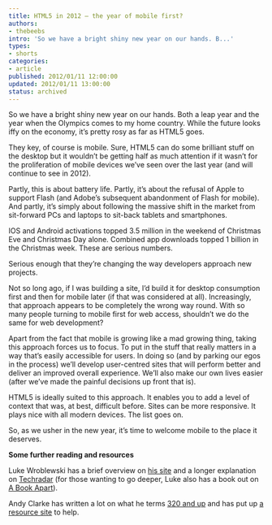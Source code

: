 ```yaml
---
title: HTML5 in 2012 – the year of mobile first?
authors:
- thebeebs
intro: 'So we have a bright shiny new year on our hands. B...'
types:
- shorts
categories:
- article
published: 2012/01/11 12:00:00
updated: 2012/01/11 13:00:00
status: archived
---
```


So we have a bright shiny new year on our hands. Both a leap year and the year when the Olympics comes to my home country. While the future looks iffy on the economy, it&rsquo;s pretty rosy as far as HTML5 goes.<p>They key, of course is mobile. Sure, HTML5 can do some brilliant stuff on the desktop but it wouldn&rsquo;t be getting half as much attention if it wasn&rsquo;t for the proliferation of mobile devices we&rsquo;ve seen over the last year (and will continue to see in 2012).

Partly, this is about battery life. Partly, it&rsquo;s about the refusal of Apple to support Flash (and Adobe&rsquo;s subsequent abandonment of Flash for mobile). And partly, it&rsquo;s simply about following the massive shift in the market from sit-forward PCs and laptops to sit-back tablets and smartphones. 

IOS and Android activations topped 3.5 million in the weekend of Christmas Eve and Christmas Day alone. Combined app downloads topped 1 billion in the Christmas week. These are serious numbers.

Serious enough that they&rsquo;re changing the way developers approach new projects.

Not so long ago, if I was building a site, I&rsquo;d build it for desktop consumption first and then for mobile later (if that was considered at all). Increasingly, that approach appears to be completely the wrong way round. With so many people turning to mobile first for web access, shouldn&rsquo;t we do the same for web development?

Apart from the fact that mobile is growing like a mad growing thing, taking this approach forces us to focus. To put in the stuff that really matters in a way that&rsquo;s easily accessible for users. In doing so (and by parking our egos in the process) we&rsquo;ll develop user-centred sites that will perform better and deliver an improved overall experience. We&rsquo;ll also make our own lives easier (after we&rsquo;ve made the painful decisions up front that is).

HTML5 is ideally suited to this approach. It enables you to add a level of context that was, at best, difficult before. Sites can be more responsive. It plays nice with all modern devices. The list goes on.

So, as we usher in the new year, it&rsquo;s time to welcome mobile to the place it deserves.

**Some further reading and resources**

Luke Wroblewski has a brief overview on [his site](http://www.lukew.com/ff/entry.asp?933) and a longer explanation on [Techradar](http://www.techradar.com/news/internet/mobile-web-design-tips-mobile-should-come-first-719677) (for those wanting to go deeper, Luke also has a book out on [A Book Apart](http://www.abookapart.com/products/mobile-first)).

Andy Clarke has written a lot on what he terms [320 and up](http://www.stuffandnonsense.co.uk/blog/about/320_and_up) and has put up [a resource site](http://www.stuffandnonsense.co.uk/projects/320andup/) to help.
</p>